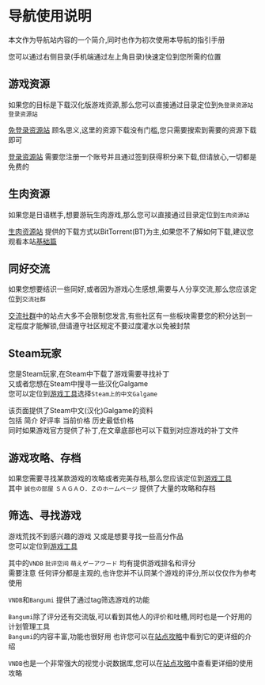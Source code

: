# 导航使用说明

本文作为导航站内容的一个简介,同时也作为初次使用本导航的指引手册

您可以通过右侧目录(手机端通过左上角目录)快速定位到您所需的位置

## 游戏资源
如果您的目标是下载汉化版游戏资源,那么您可以直接通过目录定位到`免登录资源站` `登录资源站`

[免登录资源站](/nav/#免登录资源站) 顾名思义,这里的资源下载没有门槛,您只需要搜索到需要的资源下载即可

[登录资源站](/nav/#登录资源站) 需要您注册一个账号并且通过签到获得积分来下载,但请放心,一切都是免费的

## 生肉资源
如果您是日语糕手,想要游玩生肉游戏,那么您可以直接通过目录定位到`生肉资源站`

[生肉资源站](/nav/#生肉资源站) 提供的下载方式以BitTorrent(BT)为主,如果您不了解如何下载,建议您观看本站[基础篇](/stage1/software)

## 同好交流
如果您想要结识一些同好,或者因为游戏心生感想,需要与人分享交流,那么您应该定位到`交流社群`

[交流社群](/nav/#交流社群)中的站点大多不会限制您发言,有些社区有一些板块需要您的积分达到一定程度才能解锁,但请遵守社区规定不要过度灌水以免被封禁

## Steam玩家
您是Steam玩家,在Steam中下载了游戏需要寻找补丁  
又或者您想在Steam中搜寻一些汉化Galgame  
您可以定位到[游戏工具](/nav/#游戏工具)选择`Steam上的中文Galgame`

该页面提供了Steam中文(汉化)Galgame的资料  
包括 简介 好评率 当前价格 历史最低价格  
同时如果游戏官方提供了补丁,在文章底部也可以下载到对应游戏的补丁文件

## 游戏攻略、存档
如果您需要寻找某款游戏的攻略或者完美存档,那么您应该定位到[游戏工具](/nav/#游戏工具)  
其中 `誠也の部屋` `ＳＡＧＡＯ．Ｚのホームページ` 提供了大量的攻略和存档


## 筛选、寻找游戏
游戏荒找不到感兴趣的游戏 又或是想要寻找一些高分作品  
您可以定位到[游戏工具](/nav/#游戏工具)  

其中的`VNDB` `批评空间` `萌えゲーアワード` 均有提供游戏排名和评分  
需要注意 任何评分都是主观的,也许您并不认同某个游戏的评分,所以仅仅作为参考使用

`VNDB`和`Bangumi` 提供了通过tag筛选游戏的功能

`Bangumi`除了评分还有交流版,可以看到其他人的评价和吐槽,同时也是一个好用的计划管理工具  
`Bangumi`的内容丰富,功能也很好用 也许您可以在[站点攻略](/stage1/site/bangumi)中看到它的更详细的介绍

`VNDB`也是一个非常强大的视觉小说数据库,您可以在[站点攻略](/stage1/site/VNDB)中查看更详细的使用攻略 
